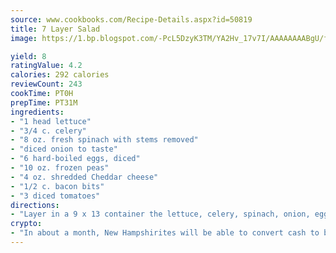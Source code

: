 ```yaml
---
source: www.cookbooks.com/Recipe-Details.aspx?id=50819
title: 7 Layer Salad
image: https://1.bp.blogspot.com/-PcL5DzyK3TM/YA2Hv_17v7I/AAAAAAAABgU/fyHeesSth_IZW9mL5lk6GxJO8cW8ksrGACLcBGAsYHQ/s320/12.png

yield: 8
ratingValue: 4.2
calories: 292 calories
reviewCount: 243
cookTime: PT0H
prepTime: PT31M
ingredients:
- "1 head lettuce"
- "3/4 c. celery"
- "8 oz. fresh spinach with stems removed"
- "diced onion to taste"
- "6 hard-boiled eggs, diced"
- "10 oz. frozen peas"
- "4 oz. shredded Cheddar cheese"
- "1/2 c. bacon bits"
- "3 diced tomatoes"
directions:
- "Layer in a 9 x 13 container the lettuce, celery, spinach, onion, eggs and peas."
crypto:
- "In about a month, New Hampshirites will be able to convert cash to bitcoins via new bitcoin ATMs popping up in the state."
---
```

